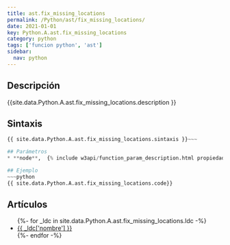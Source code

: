 ```yaml
---
title: ast.fix_missing_locations
permalink: /Python/ast/fix_missing_locations/
date: 2021-01-01
key: Python.A.ast.fix_missing_locations
category: python
tags: ['funcion python', 'ast']
sidebar: 
  nav: python
---
```


## Descripción
{{site.data.Python.A.ast.fix_missing_locations.description }}

## Sintaxis
~~~python
{{ site.data.Python.A.ast.fix_missing_locations.sintaxis }}~~~

## Parámetros
* **node**,  {% include w3api/function_param_description.html propiedad=site.data.Python.A.ast.fix_missing_locations valor="node" %}

## Ejemplo
~~~python
{{ site.data.Python.A.ast.fix_missing_locations.code}}
~~~

## Artículos
<ul>
{%- for _ldc in site.data.Python.A.ast.fix_missing_locations.ldc -%}
   <li>
       <a href="{{_ldc['url'] }}">{{ _ldc['nombre'] }}</a>
   </li>
{%- endfor -%}
</ul>
